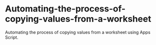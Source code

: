 # Automating-the-process-of-copying-values-from-a-worksheet
Automating the process of copying values from a worksheet using Apps Script.
